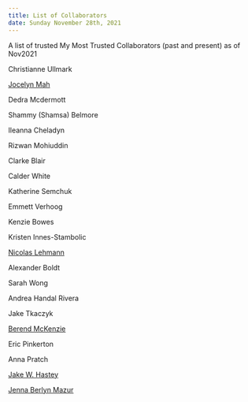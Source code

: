 ```yaml
---
title: List of Collaborators
date: Sunday November 28th, 2021
---
```

A list of trusted My Most Trusted Collaborators (past and present) as of Nov2021

Christianne Ullmark 

[Jocelyn Mah](https://www.jocelynmah.com/)

Dedra Mcdermott

Shammy (Shamsa) Belmore

Ileanna Cheladyn

Rizwan Mohiuddin

Clarke Blair

Calder White

Katherine Semchuk 

Emmett Verhoog

Kenzie Bowes

Kristen Innes-Stambolic

[Nicolas Lehmann](https://www.lehmannmedia.com/) 

Alexander Boldt 

Sarah Wong 

Andrea Handal Rivera 

Jake Tkaczyk 

[Berend McKenzie](https://en.wikipedia.org/wiki/Berend_McKenzie) 

Eric Pinkerton 

Anna Pratch

[Jake W. Hastey](https://www.toygunstheatre.com/index.html) 

[Jenna Berlyn Mazur](https://jennaberlyn.wixsite.com/jennaberlyn)